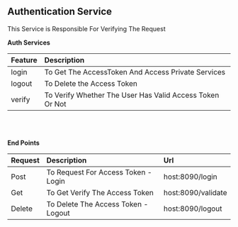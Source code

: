 ## Authentication Service

This Service is Responsible For Verifying The Request 

<b>Auth Services</b>

| Feature  | Description  |
|----------|:-------------|
| login | To Get The AccessToken And Access Private Services |
| logout | To Delete the Access Token |
| verify | To Verify Whether The User Has Valid Access Token Or Not  |


<br></br>

<b>End Points</b>

| Request  | Description  | Url |
|----------|:-------------|:-------------|
| Post | To Request For Access Token - Login | host:8090/login |
| Get | To Get Verify The Access Token |host:8090/validate |
| Delete | To Delete The Access Token - Logout |host:8090/logout |

<br></br>